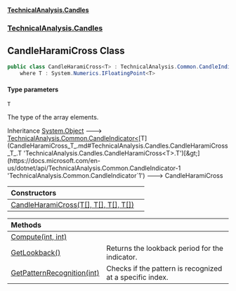 #### [TechnicalAnalysis.Candles](TechnicalAnalysis.Candles.md 'TechnicalAnalysis.Candles')
### [TechnicalAnalysis.Candles](TechnicalAnalysis.Candles.md#TechnicalAnalysis.Candles 'TechnicalAnalysis.Candles')

## CandleHaramiCross<T> Class

```csharp
public class CandleHaramiCross<T> : TechnicalAnalysis.Common.CandleIndicator<T>
    where T : System.Numerics.IFloatingPoint<T>
```
#### Type parameters

<a name='TechnicalAnalysis.Candles.CandleHaramiCross_T_.T'></a>

`T`

The type of the array elements.

Inheritance [System.Object](https://docs.microsoft.com/en-us/dotnet/api/System.Object 'System.Object') &#129106; [TechnicalAnalysis.Common.CandleIndicator&lt;](https://docs.microsoft.com/en-us/dotnet/api/TechnicalAnalysis.Common.CandleIndicator-1 'TechnicalAnalysis.Common.CandleIndicator`1')[T](CandleHaramiCross_T_.md#TechnicalAnalysis.Candles.CandleHaramiCross_T_.T 'TechnicalAnalysis.Candles.CandleHaramiCross<T>.T')[&gt;](https://docs.microsoft.com/en-us/dotnet/api/TechnicalAnalysis.Common.CandleIndicator-1 'TechnicalAnalysis.Common.CandleIndicator`1') &#129106; CandleHaramiCross<T>

| Constructors | |
| :--- | :--- |
| [CandleHaramiCross(T[], T[], T[], T[])](CandleHaramiCross_T_.CandleHaramiCross(T[],T[],T[],T[]).md 'TechnicalAnalysis.Candles.CandleHaramiCross<T>.CandleHaramiCross(T[], T[], T[], T[])') | |

| Methods | |
| :--- | :--- |
| [Compute(int, int)](CandleHaramiCross_T_.Compute(int,int).md 'TechnicalAnalysis.Candles.CandleHaramiCross<T>.Compute(int, int)') | |
| [GetLookback()](CandleHaramiCross_T_.GetLookback().md 'TechnicalAnalysis.Candles.CandleHaramiCross<T>.GetLookback()') | Returns the lookback period for the indicator. |
| [GetPatternRecognition(int)](CandleHaramiCross_T_.GetPatternRecognition(int).md 'TechnicalAnalysis.Candles.CandleHaramiCross<T>.GetPatternRecognition(int)') | Checks if the pattern is recognized at a specific index. |
